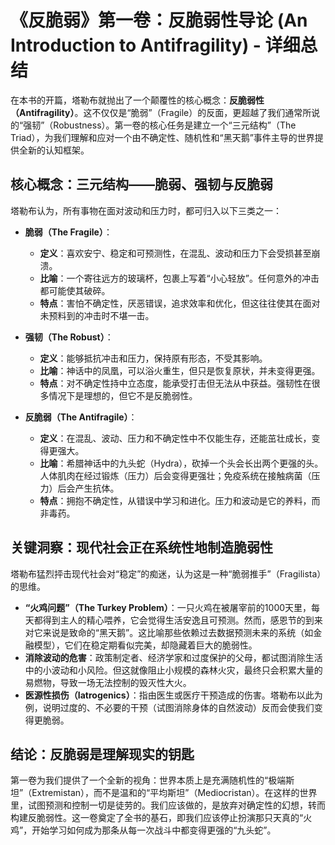 # 《反脆弱》第一卷：反脆弱性导论 (An Introduction to Antifragility) - 详细总结

在本书的开篇，塔勒布就抛出了一个颠覆性的核心概念：**反脆弱性（Antifragility）**。这不仅仅是“脆弱”（Fragile）的反面，更超越了我们通常所说的“强韧”（Robustness）。第一卷的核心任务是建立一个“三元结构”（The Triad），为我们理解和应对一个由不确定性、随机性和“黑天鹅”事件主导的世界提供全新的认知框架。

## 核心概念：三元结构——脆弱、强韧与反脆弱

塔勒布认为，所有事物在面对波动和压力时，都可归入以下三类之一：

*   **脆弱（The Fragile）**：
    *   **定义**：喜欢安宁、稳定和可预测性，在混乱、波动和压力下会受损甚至崩溃。
    *   **比喻**：一个寄往远方的玻璃杯，包裹上写着“小心轻放”。任何意外的冲击都可能使其破碎。
    *   **特点**：害怕不确定性，厌恶错误，追求效率和优化，但这往往使其在面对未预料到的冲击时不堪一击。

*   **强韧（The Robust）**：
    *   **定义**：能够抵抗冲击和压力，保持原有形态，不受其影响。
    *   **比喻**：神话中的凤凰，可以浴火重生，但只是恢复原状，并未变得更强。
    *   **特点**：对不确定性持中立态度，能承受打击但无法从中获益。强韧性在很多情况下是理想的，但它不是反脆弱性。

*   **反脆弱（The Antifragile）**：
    *   **定义**：在混乱、波动、压力和不确定性中不仅能生存，还能茁壮成长，变得更强大。
    *   **比喻**：希腊神话中的九头蛇（Hydra），砍掉一个头会长出两个更强的头。人体肌肉在经过锻炼（压力）后会变得更强壮；免疫系统在接触病菌（压力）后会产生抗体。
    *   **特点**：拥抱不确定性，从错误中学习和进化。压力和波动是它的养料，而非毒药。

## 关键洞察：现代社会正在系统性地制造脆弱性

塔勒布猛烈抨击现代社会对“稳定”的痴迷，认为这是一种“脆弱推手”（Fragilista）的思维。

*   **“火鸡问题”（The Turkey Problem）**：一只火鸡在被屠宰前的1000天里，每天都得到主人的精心喂养，它会觉得生活安逸且可预测。然而，感恩节的到来对它来说是致命的“黑天鹅”。这比喻那些依赖过去数据预测未来的系统（如金融模型），它们在稳定期看似完美，却隐藏着巨大的脆弱性。
*   **消除波动的危害**：政策制定者、经济学家和过度保护的父母，都试图消除生活中的小波动和小风险。但这就像阻止小规模的森林火灾，最终只会积累大量的易燃物，导致一场无法控制的毁灭性大火。
*   **医源性损伤（Iatrogenics）**：指由医生或医疗干预造成的伤害。塔勒布以此为例，说明过度的、不必要的干预（试图消除身体的自然波动）反而会使我们变得更脆弱。

## 结论：反脆弱是理解现实的钥匙

第一卷为我们提供了一个全新的视角：世界本质上是充满随机性的“极端斯坦”（Extremistan），而不是温和的“平均斯坦”（Mediocristan）。在这样的世界里，试图预测和控制一切是徒劳的。我们应该做的，是放弃对确定性的幻想，转而构建反脆弱性。这一卷奠定了全书的基石，即我们应该停止扮演那只天真的“火鸡”，开始学习如何成为那条从每一次战斗中都变得更强的“九头蛇”。
